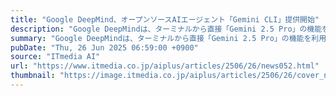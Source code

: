 ```yaml
---
title: "Google DeepMind、オープンソースAIエージェント「Gemini CLI」提供開始"
description: "Google DeepMindは、ターミナルから直接「Gemini 2.5 Pro」の機能を利用できるオープンソースAIエージェント「Gemini CLI」を発表した。個人利用の場合は、Googleアカウントでログインすることで、無料の「Gemini Code Assist」ライセンスが付与される。"
summary: "Google DeepMindは、ターミナルから直接「Gemini 2.5 Pro」の機能を利用できるオープンソースAIエージェント「Gemini CLI」を発表した。個人利用の場合は、Googleアカウントでログインすることで、無料の「Gemini Code Assist」ライセンスが付与される。"
pubDate: "Thu, 26 Jun 2025 06:59:00 +0900"
source: "ITmedia AI"
url: "https://www.itmedia.co.jp/aiplus/articles/2506/26/news052.html"
thumbnail: "https://image.itmedia.co.jp/aiplus/articles/2506/26/cover_news052.jpg"
---
```


